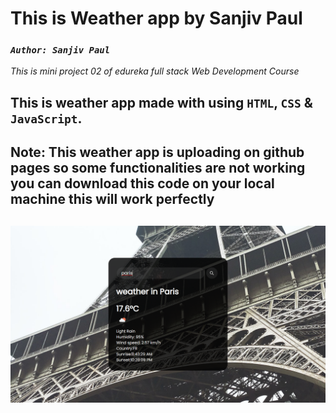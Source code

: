 # **This is Weather app by Sanjiv Paul**

### _`Author: Sanjiv Paul`_
*This is mini project 02 of edureka full stack Web Development Course* 
## This is weather app made with using `HTML`, `CSS` & `JavaScript`.
## Note: This weather app is uploading on github pages so some functionalities are not working you can download this code on your local machine this will work perfectly

## ![weatherapp](weatherApp.png)
